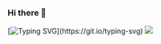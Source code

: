 ### Hi there 👋

[![Typing SVG](https://readme-typing-svg.herokuapp.com?color=%2336BCF7&lines=Evolving+myself+by+Learning+everyday!)](https://git.io/typing-svg)
![](https://cdn.hackernoon.com/images/ckxz-5-f-75-v-00-z-00-as-638-qw-6-ofc.jpg)
<!--
**mkumar9009/mkumar9009** is a ✨ _special_ ✨ repository because its `README.md` (this file) appears on your GitHub profile.

Here are some ideas to get you started:

- 🔭 I’m currently working on ...
- 🌱 I’m currently learning ...
- 👯 I’m looking to collaborate on ...
- 🤔 I’m looking for help with ...
- 💬 Ask me about ...
- 📫 How to reach me: ...
- 😄 Pronouns: ...
- ⚡ Fun fact: ...
-->


